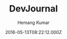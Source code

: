 ---
title: DevJournal
github: https://github.com/hemangsk/DevJournal
demo: https://hemangsk.github.io/DevJournal
author: Hemang Kumar
ssg:
  - Jekyll
cms:
  - No Cms
date: 2016-05-13T08:22:12.000Z
description: 'Jekyll theme for developers! :computer:'
stale: true
---